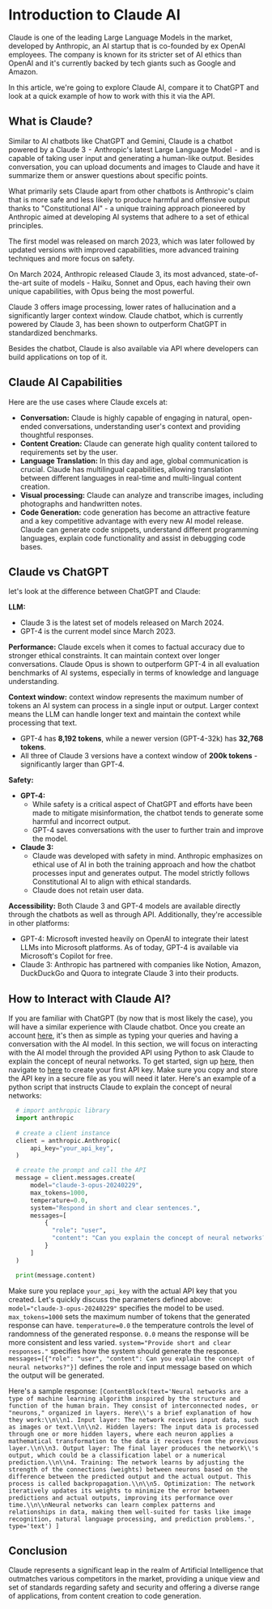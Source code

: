 # Introduction to Claude AI

Claude is one of the leading Large Language Models in the market, developed by Anthropic, an AI startup that is co-founded by ex OpenAI employees. The company is known for its stricter set of AI ethics than OpenAI and it's currently backed by tech giants such as Google and Amazon.

In this article, we're going to explore Claude AI, compare it to ChatGPT and look at a quick example of how to work with this it via the API.

## What is Claude?
Similar to AI chatbots like ChatGPT and Gemini, Claude is a chatbot powered by a Claude 3  -  Anthropic's latest Large Language Model  -  and is capable of taking user input and generating a human-like output. Besides conversation, you can upload documents and images to Claude and have it summarize them or answer questions about specific points.

What primarily sets Claude apart from other chatbots is Anthropic's claim that is more safe and less likely to produce harmful and offensive output thanks to "Constitutional AI" - a unique training approach pioneered by Anthropic aimed at developing AI systems that adhere to a set of ethical principles.

The first model was released on march 2023, which was later followed by updated versions with improved capabilities, more advanced training techniques and more focus on safety.

On March 2024, Anthropic released Claude 3, its most advanced, state-of-the-art suite of models - Haiku, Sonnet and Opus, each having their own unique capabilities, with Opus being the most powerful.

Claude 3 offers image processing, lower rates of hallucination and a significantly larger context window. Claude chatbot, which is currently powered by Claude 3, has been shown to outperform ChatGPT in standardized benchmarks.

Besides the chatbot, Claude is also available via API where developers can build applications on top of it.

## Claude AI Capabilities
Here are the use cases where Claude excels at:
- **Conversation:**
Claude is highly capable of engaging in natural, open-ended conversations, understanding user's context and providing thoughtful responses.
- **Content Creation:**
Claude can generate high quality content tailored to requirements set by the user.
- **Language Translation:**
In this day and age, global communication is crucial. Claude has multilingual capabilities, allowing translation between different languages in real-time and multi-lingual content creation.
- **Visual processing:**
Claude can analyze and transcribe images, including photographs and handwritten notes.
- **Code Generation:**
code generation has become an attractive feature and a key competitive advantage with every new AI model release. Claude can generate code snippets, understand different programming languages, explain code functionality and assist in debugging code bases.

## Claude vs ChatGPT
let's look at the difference between ChatGPT and Claude:

**LLM:**
- Claude 3 is the latest set of models released on March 2024.
- GPT-4 is the current model since March 2023.

**Performance:**
Claude excels when it comes to factual accuracy due to stronger ethical constraints. It can maintain context over longer conversations. Claude Opus is shown to outperform GPT-4 in all evaluation benchmarks of AI systems, especially in terms of knowledge and language understanding.

**Context window:**
context window represents the maximum number of tokens an AI system can process in a single input or output. Larger context means the LLM can handle longer text and maintain the context while processing that text.
- GPT-4 has **8,192 tokens**, while a newer version (GPT-4-32k) has **32,768 tokens**.
- All three of Claude 3 versions have a context window of **200k tokens** - significantly larger than GPT-4.

**Safety:**
- **GPT-4:**
  - While safety is a critical aspect of ChatGPT and efforts have been made to mitigate misinformation, the chatbot tends to generate some harmful and incorrect output.
  - GPT-4 saves conversations with the user to further train and improve the model.
- **Claude 3:**
  - Claude was developed with safety in mind. Anthropic emphasizes on ethical use of AI in both the training approach and how the chatbot processes input and generates output. The model strictly follows Constitutional AI to align with ethical standards.
  - Claude does not retain user data.

**Accessibility:**
Both Claude 3 and GPT-4 models are available directly through the chatbots as well as through API. Additionally, they're accessible in other platforms:
- GPT-4: Microsoft invested heavily on OpenAI to integrate their latest LLMs into Microsoft platforms. As of today, GPT-4 is available via Microsoft's Copilot for free.
- Claude 3: Anthropic has partnered with companies like Notion, Amazon, DuckDuckGo and Quora to integrate Claude 3 into their products.

## How to Interact with Claude AI?
If you are familiar with ChatGPT (by now that is most likely the case), you will have a similar experience with Claude chatbot. Once you create an account [here](https://claude.ai/chats), it's then as simple as typing your queries and having a conversation with the AI model.
In this section, we will focus on interacting with the AI model through the provided API using Python to ask Claude to explain the concept of neural networks.
To get started, sign up [here](https://console.anthropic.com/login), then navigate to [here](https://console.anthropic.com/settings/keys) to create your first API key. Make sure you copy and store the API key in a secure file as you will need it later.
Here's an example of a python script that instructs Claude to explain the concept of neural networks:
```python
  # import anthropic library
  import anthropic
  
  # create a client instance
  client = anthropic.Anthropic(
      api_key="your_api_key",
  )

  # create the prompt and call the API
  message = client.messages.create(
      model="claude-3-opus-20240229",
      max_tokens=1000,
      temperature=0.0,
      system="Respond in short and clear sentences.",
      messages=[
          {
            "role": "user",
            "content": "Can you explain the concept of neural networks?"
          }
      ]
  )

  print(message.content)
```

Make sure you replace `your_api_key` with the actual API key that you created.
Let's quickly discuss the parameters defined above:
`model="claude-3-opus-20240229"` specifies the model to be used.
`max_tokens=1000` sets the maximum number of tokens that the generated response can have.
`temperature=0.0` the temperature controls the level of randomness of the generated response. `0.0` means the response will be more consistent and less varied.
`system="Provide short and clear responses."` specifies how the system should generate the response.
`messages=[{"role": "user", "content": Can you explain the concept of neural networks?"}]` defines the role and input message based on which the output will be generated.

Here's a sample response:
`[ContentBlock(text='Neural networks are a type of machine learning algorithm inspired by the structure and function of the human brain. They consist of interconnected nodes, or "neurons," organized in layers. Here\\'s a brief explanation of how they work:\\n\\n1. Input layer: The network receives input data, such as images or text.\\n\\n2. Hidden layers: The input data is processed through one or more hidden layers, where each neuron applies a mathematical transformation to the data it receives from the previous layer.\\n\\n3. Output layer: The final layer produces the network\\'s output, which could be a classification label or a numerical prediction.\\n\\n4. Training: The network learns by adjusting the strength of the connections (weights) between neurons based on the difference between the predicted output and the actual output. This process is called backpropagation.\\n\\n5. Optimization: The network iteratively updates its weights to minimize the error between predictions and actual outputs, improving its performance over time.\\n\\nNeural networks can learn complex patterns and relationships in data, making them well-suited for tasks like image recognition, natural language processing, and prediction problems.', type='text')
]`

## Conclusion
Claude represents a significant leap in the realm of Artificial Intelligence that outmatches various competitors in the market, providing a unique view and set of standards regarding safety and security and offering a diverse range of applications, from content creation to code generation.
